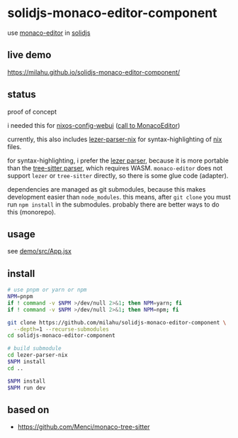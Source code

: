 # solidjs-monaco-editor-component

use [monaco-editor](https://github.com/microsoft/monaco-editor) in [solidjs](https://github.com/solidjs/solid)

## live demo

https://milahu.github.io/solidjs-monaco-editor-component/

## status

proof of concept

i needed this for [nixos-config-webui](https://github.com/milahu/nixos-config-webui/tree/master/frontend) ([call to MonacoEditor](https://github.com/milahu/nixos-config-webui/blob/03f4286ab76c3c946f0ae936299aec198d9df877/frontend/src/App.jsx#L590))

currently, this also includes [lezer-parser-nix](https://github.com/milahu/lezer-parser-nix) for syntax-highlighting of [nix](https://github.com/NixOS/nix) files.

for syntax-highlighting, i prefer the [lezer parser](https://github.com/lezer-parser/lezer), because it is more portable than the [tree-sitter parser](https://github.com/tree-sitter/node-tree-sitter), which requires WASM. `monaco-editor` does not support `lezer` or `tree-sitter` directly, so there is some glue code (adapter).

dependencies are managed as git submodules, because this makes development easier than `node_modules`. this means, after `git clone` you must run `npm install` in the submodules. probably there are better ways to do this (monorepo).

## usage

see [demo/src/App.jsx](demo/src/App.jsx)

## install

```sh
# use pnpm or yarn or npm
NPM=pnpm
if ! command -v $NPM >/dev/null 2>&1; then NPM=yarn; fi
if ! command -v $NPM >/dev/null 2>&1; then NPM=npm; fi

git clone https://github.com/milahu/solidjs-monaco-editor-component \
  --depth=1 --recurse-submodules
cd solidjs-monaco-editor-component

# build submodule
cd lezer-parser-nix
$NPM install
cd ..

$NPM install
$NPM run dev
```

## based on

- https://github.com/Menci/monaco-tree-sitter
